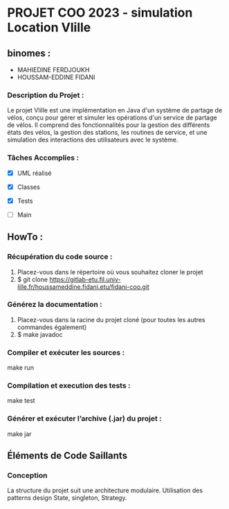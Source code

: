# PROJET COO 2023 - simulation Location Vlille


## binomes : 
 - MAHIEDINE FERDJOUKH
 - HOUSSAM-EDDINE FIDANI


### Description du Projet :
Le projet Vlille est une implémentation en Java d'un système de partage de vélos, conçu pour gérer et simuler les opérations d'un service de partage de vélos. Il comprend des fonctionnalités pour la gestion des différents états des vélos, la gestion des stations, les routines de service, et une simulation des interactions des utilisateurs avec le système.


### Tâches Accomplies :

 - [x] UML réalisé
 - [x] Classes 
 - [x] Tests 
 - [ ] Main


## HowTo :

### Récupération du code source :
1. Placez-vous dans le répertoire où vous souhaitez cloner le projet 
2. $ git clone https://gitlab-etu.fil.univ-lille.fr/houssameddine.fidani.etu/fidani-coo.git


### Générez la documentation : 
1. Placez-vous dans la racine du projet cloné (pour toutes les autres commandes également)
2. $ make javadoc

### Compiler et exécuter les sources : 

make run

### Compilation et execution des tests :
make test

### Générer et exécuter l’archive (.jar) du projet : 
make jar

## Éléments de Code Saillants
### Conception
La structure du projet suit une architecture modulaire.
Utilisation des patterns design State, singleton, Strategy.



 

